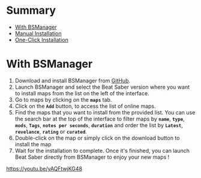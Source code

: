 # Summary

- [With BSManager]()
- [Manual Installation]()
- [One-Click Installation]()

# __With BSManager__

1. Download and install BSManager from [GitHub](https://github.com/Zagrios/bs-manager/releases/latest).
2. Launch BSManager and select the Beat Saber version where you want to install maps from the list on the left of the interface.
3. Go to  maps by clicking on the **`maps`** tab.
4. Click on the **`Add`** button, to access the list of online maps.
5. Find the maps that you want to install from the provided list. You can use the search bar at the top of the interface to filter maps by **`name`**, **`type`**, **`mods`**, **`Tags`**, **`notes per seconds`**, **`duration`** and order the list by **`Latest`**, **`revelance`**, **`rating`** or **`curated`**.
6. Double-click on the map or simply click on the download button to install the map
7. Wait for the installation to complete. Once it's finished, you can launch Beat Saber directly from BSManager to enjoy your new maps !

https://youtu.be/yAQFtwjKG48
